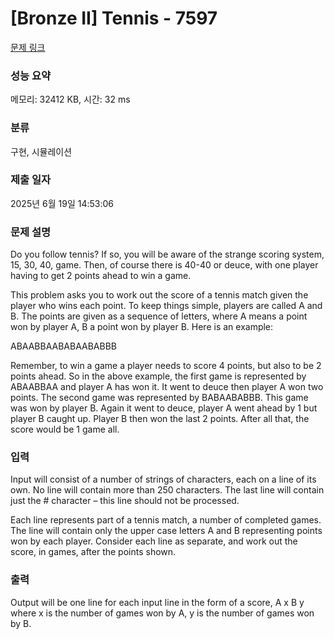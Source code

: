 # [Bronze II] Tennis - 7597 

[문제 링크](https://www.acmicpc.net/problem/7597) 

### 성능 요약

메모리: 32412 KB, 시간: 32 ms

### 분류

구현, 시뮬레이션

### 제출 일자

2025년 6월 19일 14:53:06

### 문제 설명

<p>Do you follow tennis? If so, you will be aware of the strange scoring system, 15, 30, 40, game. Then, of course there is 40-40 or deuce, with one player having to get 2 points ahead to win a game.</p>

<p>This problem asks you to work out the score of a tennis match given the player who wins each point. To keep things simple, players are called A and B. The points are given as a sequence of letters, where A means a point won by player A, B a point won by player B. Here is an example:</p>

<p>ABAABBAABABAABABBB</p>

<p>Remember, to win a game a player needs to score 4 points, but also to be 2 points ahead. So in the above example, the first game is represented by ABAABBAA and player A has won it. It went to deuce then player A won two points. The second game was represented by BABAABABBB. This game was won by player B. Again it went to deuce, player A went ahead by 1 but player B caught up. Player B then won the last 2 points. After all that, the score would be 1 game all. </p>

### 입력 

 <p>Input will consist of a number of strings of characters, each on a line of its own. No line will contain more than 250 characters. The last line will contain just the # character – this line should not be processed.</p>

<p>Each line represents part of a tennis match, a number of completed games. The line will contain only the upper case letters A and B representing points won by each player. Consider each line as separate, and work out the score, in games, after the points shown. </p>

### 출력 

 <p>Output will be one line for each input line in the form of a score, A x B y where x is the number of games won by A, y is the number of games won by B. </p>

